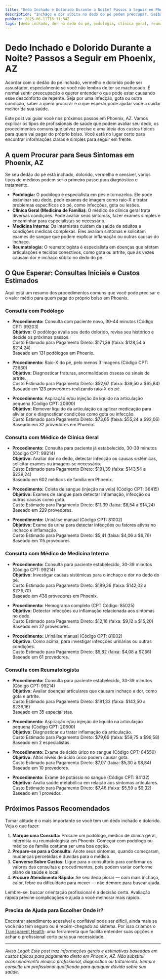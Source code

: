```yaml
---
title: "Dedo Inchado e Dolorido Durante a Noite? Passos a Seguir em Phoenix, AZ"
description: "Inchaço e dor súbita no dedo do pé podem preocupar. Saiba a quem procurar e quais custos esperar pelo cuidado em Phoenix, AZ."
pubDate: 2025-06-11T16:31:54Z
tags: [dedo inchado, dor no dedo do pé, podologia, clínica geral, reumatologia, Phoenix AZ, custos de saúde]
---
```


# Dedo Inchado e Dolorido Durante a Noite? Passos a Seguir em Phoenix, AZ

Acordar com o dedão do pé inchado, vermelho e dolorido pode ser assustador, especialmente se você não lembra de ter se machucado. É normal sentir preocupação e querer entender o que pode estar causando esse desconforto de repente. Seja por uma infecção, gota ou outra condição, saber a quem procurar e o que esperar pode ajudar você a cuidar melhor da sua saúde.

Este post vai guiar você nos próximos passos em Phoenix, AZ. Vamos explicar os tipos de profissionais de saúde que podem avaliar seu dedo, os procedimentos comuns que talvez precise e uma ideia dos custos típicos para quem vai pagar do próprio bolso. Você está no lugar certo para encontrar informações claras e simples para seguir em frente.

## A quem Procurar para Seus Sintomas em Phoenix, AZ

Se seu dedão do pé está inchado, dolorido, vermelho e sensível, vários tipos de médicos podem ser o primeiro passo para diagnóstico e tratamento.

- **Podologia:** O podólogo é especialista em pés e tornozelos. Ele pode examinar seu dedo, pedir exames de imagem como raio-X e tratar problemas específicos do pé, como infecções, gota ou lesões.
- **Clínica Geral (Medicina de Família):** O médico de clínica geral trata diversas condições. Pode avaliar seus sintomas, fazer exames simples e encaminhar para especialistas se necessário.
- **Medicina Interna:** Os internistas cuidam da saúde de adultos e condições médicas complexas. Eles avaliam sintomas e solicitam exames de sangue que podem explicar inflamação ou outras causas do inchaço.
- **Reumatologia:** O reumatologista é especialista em doenças que afetam articulações e tecidos conectivos, como gota ou artrite, que às vezes causam dor e inchaço súbito no dedo do pé.

## O Que Esperar: Consultas Iniciais e Custos Estimados

Aqui está um resumo dos procedimentos comuns que você pode precisar e o valor médio para quem paga do próprio bolso em Phoenix.

### Consulta com Podólogo

- **Procedimento:** Consulta com paciente novo, 30-44 minutos (Código CPT: 99203)  
  **Objetivo:** O podólogo avalia seu dedo dolorido, revisa seu histórico e decide os próximos passos.  
  Custo Estimado para Pagamento Direto: $171,39 (faixa: $128,54 a $214,24)  
  Baseado em 131 podólogos em Phoenix.

- **Procedimento:** Raio-X do pé, pelo menos 3 imagens (Código CPT: 73630)  
  **Objetivo:** Diagnosticar fraturas, anormalidades ósseas ou sinais de artrite.  
  Custo Estimado para Pagamento Direto: $52,67 (faixa: $39,50 a $65,84)  
  Baseado em 123 provedores realizando raio-X do pé.

- **Procedimento:** Aspiração e/ou injeção de líquido na articulação pequena (Código CPT: 20600)  
  **Objetivo:** Remover líquido da articulação ou aplicar medicação para aliviar dor e diagnosticar condições como gota ou infecção.  
  Custo Estimado para Pagamento Direto: $73,65 (faixa: $55,24 a $92,06)  
  Baseado em 32 provedores em Phoenix.

### Consulta com Médico de Clínica Geral

- **Procedimento:** Consulta para paciente já estabelecido, 30-39 minutos (Código CPT: 99214)  
  **Objetivo:** Avaliar dor no dedo, detectar infecção ou causas sistêmicas, solicitar exames ou imagens se necessário.  
  Custo Estimado para Pagamento Direto: $191,39 (faixa: $143,54 a $239,24)  
  Baseado em 602 médicos de família em Phoenix.

- **Procedimento:** Coleta de sangue (injeção na veia) (Código CPT: 36415)  
  **Objetivo:** Exames de sangue para detectar inflamação, infecção ou outras causas como gota.  
  Custo Estimado para Pagamento Direto: $11,39 (faixa: $8,54 a $14,24)  
  Baseado em 229 provedores.

- **Procedimento:** Urinálise manual (Código CPT: 81002)  
  **Objetivo:** Exame de urina para detectar infecções ou fatores ativos no inchaço e inflamação.  
  Custo Estimado para Pagamento Direto: $5,41 (faixa: $4,06 a $6,76)  
  Baseado em 115 provedores.

### Consulta com Médico de Medicina Interna

- **Procedimento:** Consulta para paciente estabelecido, 30-39 minutos (Código CPT: 99214)  
  **Objetivo:** Investigar causas sistêmicas para o inchaço e dor no dedo do pé.  
  Custo Estimado para Pagamento Direto: $189,36 (faixa: $142,02 a $236,70)  
  Baseado em 438 provedores em Phoenix.

- **Procedimento:** Hemograma completo (CPT Código: 85025)  
  **Objetivo:** Detectar infecções ou inflamação relacionada aos sintomas no dedo.  
  Custo Estimado para Pagamento Direto: $12,16 (faixa: $9,12 a $15,20)  
  Baseado em 27 provedores.

- **Procedimento:** Urinálise manual (Código CPT: 81002)  
  **Objetivo:** Como acima, para investigar infecções urinárias ou outras condições.  
  Custo Estimado para Pagamento Direto: $5,82 (faixa: $4,08 a $7,56)  
  Baseado em 61 provedores.

### Consulta com Reumatologista

- **Procedimento:** Consulta para paciente estabelecido, 30-39 minutos (Código CPT: 99214)  
  **Objetivo:** Avaliar doenças articulares que causam inchaço e dor, como gota e artrite.  
  Custo Estimado para Pagamento Direto: $191,33 (faixa: $143,50 a $239,16)  
  Baseado em 35 especialistas.

- **Procedimento:** Aspiração e/ou injeção de líquido na articulação pequena (Código CPT: 20600)  
  **Objetivo:** Diagnosticar ou tratar inflamação da articulação.  
  Custo Estimado para Pagamento Direto: $79,66 (faixa: $59,75 a $99,58)  
  Baseado em 2 especialistas.

- **Procedimento:** Exame de ácido úrico no sangue (Código CPT: 84550)  
  **Objetivo:** Altos níveis de ácido úrico podem causar gota.  
  Custo Estimado para Pagamento Direto: $7,07 (faixa: $5,30 a $8,84)  
  Baseado em 10 provedores.

- **Procedimento:** Exame de potássio no sangue (Código CPT: 84132)  
  **Objetivo:** Avalia saúde metabólica em relação aos sintomas articulares.  
  Custo Estimado para Pagamento Direto: $7,46 (faixa: $5,59 a $9,32)  
  Baseado em 1 provedor.

## Próximos Passos Recomendados

Tomar atitude é o mais importante se você tem um dedo inchado e dolorido. Veja o que fazer:

1. **Marque uma Consulta:** Procure um podólogo, médico de clínica geral, internista ou reumatologista em Phoenix. Começar com podólogo ou médico de família costuma ser uma boa opção.
2. **Prepare-se para a Consulta:** Anote seus sintomas, quando começaram, mudanças percebidas e dúvidas para o médico.
3. **Converse Sobre Custos:** Ligue para o consultório para confirmar os valores das consultas e procedimentos, pois podem variar conforme plano de saúde e local.
4. **Procure Atendimento Rápido:** Se seu dedo piorar — com mais inchaço, calor, febre ou dificuldade para mexer — não demore para buscar ajuda.

Lembre-se: buscar orientação profissional é a decisão certa. Avaliação rápida previne complicações e ajuda a você melhorar mais rápido.

### Precisa de Ajuda para Escolher Onde ir?

Encontrar atendimento acessível e confiável pode ser difícil, ainda mais se você não tem seguro ou é recém-chegado ao sistema. Por isso criamos o [Transparent Health](https://transparenthealth.ai): uma ferramenta que facilita entender suas opções e achar o profissional certo para sua necessidade.

---

*Aviso Legal: Este post traz informações gerais e estimativas baseadas em custos típicos para pagamento direto em Phoenix, AZ. Não substitui aconselhamento médico profissional, diagnóstico ou tratamento. Sempre consulte um profissional qualificado para qualquer dúvida sobre sua saúde.*